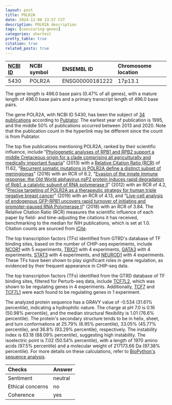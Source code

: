 ```yaml
---
layout: post
title: POLR2A
date: 2024-12-08 23:57 CST
description: POLR2A description
tags: [cooccuring-genes]
categories: shortest
pretty_table: true
citation: true
related_posts: true
---
```




| [NCBI ID](https://www.ncbi.nlm.nih.gov/gene/5430) | NCBI symbol | ENSEMBL ID | Chromosome location |
| :-------- | :------- | :-------- | :------- |
| 5430  | POLR2A | ENSG00000181222 | 17p13.1 |



The gene length is 496.0 base pairs (0.47% of all genes), with a mature length of 496.0 base pairs and a primary transcript length of 496.0 base pairs.


The gene POLR2A, with NCBI ID 5430, has been the subject of [34 publications](https://pubmed.ncbi.nlm.nih.gov/?term=%22POLR2A%22) according to [Pubtator](https://academic.oup.com/nar/article/47/W1/W587/5494727). The earliest year of publication is 1995, and the middle 50% of publications occurred between 2013 and 2020. Note that the publication count in the hyperlink may be different since the count is from Pubtator.


The top five publications mentioning POLR2A, ranked by their scientific influence, include "[Phylogenetic analyses of RPB1 and RPB2 support a middle Cretaceous origin for a clade comprising all agriculturally and medically important fusaria](https://pubmed.ncbi.nlm.nih.gov/23357352)" (2013) with a [Relative Citation Ratio (RCR)](https://journals.plos.org/plosbiology/article?id=10.1371/journal.pbio.1002541) of 11.62, "[Recurrent somatic mutations in POLR2A define a distinct subset of meningiomas](https://pubmed.ncbi.nlm.nih.gov/27548314)" (2016) with an RCR of 8.2, "[Evasion of the innate immune response: the Old World alphavirus nsP2 protein induces rapid degradation of Rpb1, a catalytic subunit of RNA polymerase II](https://pubmed.ncbi.nlm.nih.gov/22514352)" (2012) with an RCR of 4.2, "[Precise targeting of POLR2A as a therapeutic strategy for human triple negative breast cancer](https://pubmed.ncbi.nlm.nih.gov/30804480)" (2019) with an RCR of 4.13, and "[Live-cell analysis of endogenous GFP-RPB1 uncovers rapid turnover of initiating and promoter-paused RNA Polymerase II](https://pubmed.ncbi.nlm.nih.gov/29632207)" (2018) with an RCR of 3.84. The Relative Citation Ratio (RCR) measures the scientific influence of each paper by field- and time-adjusting the citations it has received, benchmarking to the median for NIH publications, which is set at 1.0. Citation counts are sourced from [iCite](https://icite.od.nih.gov).





The top transcription factors (TFs) identified from GTRD's database of TF binding sites, based on the number of CHIP-seq experiments, include [NCOR1](https://www.ncbi.nlm.nih.gov/gene/9611) with 5 experiments, [TBX21](https://www.ncbi.nlm.nih.gov/gene/30009) with 4 experiments, [GATA3](https://www.ncbi.nlm.nih.gov/gene/2625) with 4 experiments, [STAT3](https://www.ncbi.nlm.nih.gov/gene/6774) with 4 experiments, and [NEUROD1](https://www.ncbi.nlm.nih.gov/gene/4760) with 4 experiments. These TFs have been shown to play significant roles in gene regulation, as evidenced by their frequent appearance in CHIP-seq data.


The top transcription factors (TFs) identified from the GTRD database of TF binding sites, filtered for Perturb-seq data, include [TCF7L2](https://www.ncbi.nlm.nih.gov/gene/6872), which was shown to be regulating genes in 4 experiments. Additionally, [TCF7](https://www.ncbi.nlm.nih.gov/gene/7023) and [TCF7L1](https://www.ncbi.nlm.nih.gov/gene/8607) were each found to be regulating genes in 1 experiment.








The analyzed protein sequence has a GRAVY value of -0.534 (31.61% percentile), indicating a hydrophilic nature. The charge at pH 7.0 is 0.16 (50.98% percentile), and the median structural flexibility is 1.01 (76.6% percentile). The protein's secondary structure tends to be in helix, sheet, and turn conformations at 25.79% (6.95% percentile), 33.05% (45.77% percentile), and 36.8% (93.29% percentile), respectively. The instability index is 63.18 (88.09% percentile), suggesting high instability. The isoelectric point is 7.02 (50.54% percentile), with a length of 1970 amino acids (97.5% percentile) and a molecular weight of 217173.66 Da (97.38% percentile). For more details on these calculations, refer to [BioPython's sequence analysis](https://biopython.org/docs/1.75/api/Bio.SeqUtils.ProtParam.html).



| Checks    | Answer |
| :-------- | :------- |
| Sentiment  | neutral   |
| Ethical concerns | no     |
| Coherence    | yes    |